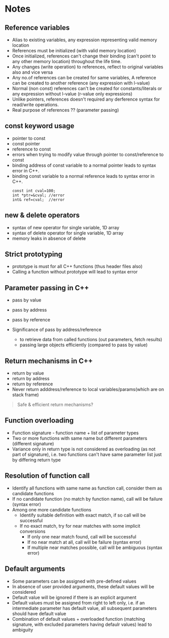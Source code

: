 # Notes

## Reference variables
* Alias to existing variables, any expression representing valid memory location
* References must be initialized (with valid memory location)
* Once initialized, references can't change their binding (can't point to any other memory location) throughout the life time.
* Any changes (write operation) to references, reflect to original variables also and vice versa
* Any no.of references can be created for same variables, A reference can be created to another reference (any expression with l-value)
* Normal (non const) references can't be created for constants/literals or any expression without l-value (r-value only expressions)
* Unlike pointers, references doesn't required any derference syntax for read/write operations.
* Real purpose of references ??  (parameter passing)

## const keyword usage
* pointer to const
* const pointer
* reference to const
* errors when trying to modify value through pointer to const/reference to const
* binding address of const variable to a normal pointer leads to syntax error in C++.
* binding const variable to a normal reference leads to syntax error in C++.
  ```
  const int cval=100;
  int *ptr=&cval; //error
  int& ref=cval;  //error
  ```

## new & delete operators
* syntax of new operator for single variable, 1D array
* syntax of delete operator for single variable, 1D array
* memory leaks in absence of delete

## Strict prototyping
* prototype is must for all C++ functions (thus header files also)
* Calling a function without prototype will lead to syntax error
 
## Parameter passing in C++
* pass by value
* pass by address
* pass by reference

* Significance of pass by address/reference 
  * to retrieve data from called functions (out parameters, fetch results)
  * passing large objects efficiently (compared to pass by value)

## Return mechanisms in C++
* return by value
* return by address
* return by reference
* Never return adddress/reference to local variables/params(which are on stack frame)
> Safe & efficient return mechanisms?

## Function overloading
* Function signature - function name + list of parameter types
* Two or more functions with same name but different parameters (different signature)
* Variance only in return type is not considered as overloading (as not part of signature), i.e. two functions can't have same parameter list just by differing return type

## Resolution of function call 
* Identify all functions with same name as function call, consider them as candidate functions
* If no candidate function (no match by function name), call will be failure (syntax error)
* Among one more candidate functions
  * Identify suitable definition with exact match, if so call will be successful
  * If no exact match, try for near matches with some implicit conversions
      * If only one near match found, call will be successful
      * If no near match at all, call will be failure (syntax error)
      * If multiple near matches possible, call will be ambiguous (syntax error)

## Default arguments
* Some parameters can be assigned with pre-defined values
* In absence of user provided arguments, these default values will be considered
* Default value will be ignored if there is an explicit argument
* Default values must be assigned from right to left only, i.e. if an intermediate parameter has default value, all subsequent parameters should have default value
* Combination of default values + overloaded function (matching signature, with excluded parameters having defaulr values) lead to ambiguity

